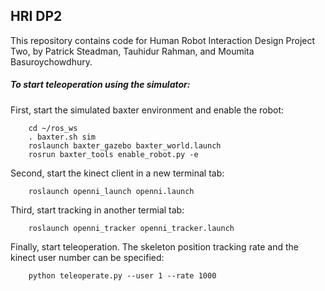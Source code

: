 ## HRI DP2

This repository contains code for Human Robot Interaction Design Project Two, 
by Patrick Steadman, Tauhidur Rahman, and  Moumita Basuroychowdhury.

##### To start teleoperation using the simulator:

First, start the simulated baxter environment and enable the robot:

        cd ~/ros_ws
        . baxter.sh sim
        roslaunch baxter_gazebo baxter_world.launch
        rosrun baxter_tools enable_robot.py -e


Second, start the kinect client in a new terminal tab:

        roslaunch openni_launch openni.launch

Third, start tracking in another termial tab:

        roslaunch openni_tracker openni_tracker.launch

Finally, start teleoperation.  The skeleton position tracking
rate and the kinect user number can be specified:

        python teleoperate.py --user 1 --rate 1000


